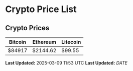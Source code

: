 # Crypto Price List

## Crypto Prices
| Bitcoin | Ethereum | Litecoin |
| ------- | -------- | -------- |
| $84917 | $2144.62 | $99.55 |
**Last Updated:** 2025-03-09 11:53 UTC
**Last Updated:** $DATE$
